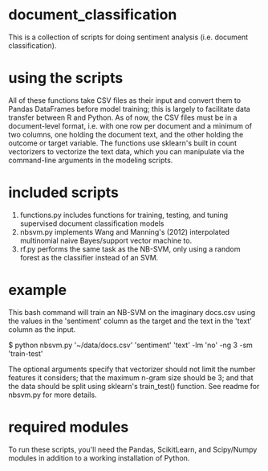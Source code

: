 # document_classification
This is a collection of scripts for doing sentiment analysis (i.e. document classification). 

# using the scripts
All of these functions take CSV files as their input and convert them to Pandas DataFrames before model training; this is largely to facilitate data transfer between R and Python. As of now, the CSV files must be in a document-level format, i.e. with one row per document and a minimum of two columns, one holding the document text, and the other holding the outcome or target variable. The functions use sklearn's built in count vectorizers to vectorize the text data, which you can manipulate via the command-line arguments in the modeling scripts.    

# included scripts
  1. functions.py includes functions for training, testing, and tuning supervised document classification models
  2. nbsvm.py implements Wang and Manning's (2012) interpolated multinomial naive Bayes/support vector machine to.
  3. rf.py performs the same task as the NB-SVM, only using a random forest as the classifier instead of an SVM.
  
# example
This bash command will train an NB-SVM on the imaginary docs.csv using the values in the 'sentiment' column as the target and the text in the 'text' column as the input. 

$ python nbsvm.py '~/data/docs.csv' 'sentiment' 'text' -lm 'no' -ng 3 -sm 'train-test'

The optional arguments specify that vectorizer should not limit the number features it considers; that the maximum n-gram size should be 3; and that the data should be split using sklearn's train_test() function. See readme for nbsvm.py for more details.

# required modules
To run these scripts, you'll need the Pandas, ScikitLearn, and Scipy/Numpy modules in addition to a working installation of Python.

